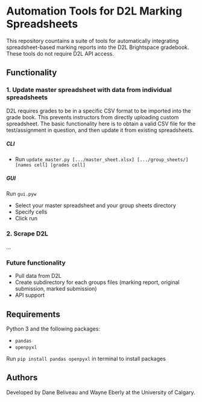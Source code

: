 # Automation Tools for D2L Marking Spreadsheets
This repository countains a suite of tools for automatically integrating spreadsheet-based marking reports into the D2L Brightspace gradebook. These tools do not require D2L API access.

## Functionality

### 1. Update master spreadsheet with data from individual spreadsheets
D2L requires grades to be in a specific CSV format to be imported into the grade book. This prevents instructors from directly uploading custom spreadsheet. The basic functionality here is to obtain a valid CSV file for the test/assignment in question, and then update it from existing spreadsheets.

##### CLI
- Run `update_master.py [.../master_sheet.xlsx] [.../group_sheets/] [names cell] [grades cell]`
##### GUI
Run `gui.pyw`  
- Select your master spreadsheet and your group sheets directory
- Specify cells
- Click run

### 2. Scrape D2L
...

### Future functionality
- Pull data from D2L
- Create subdirectory for each groups files (marking report, original submission, marked submission)
- API support

## Requirements
Python 3 and the following packages:
- `pandas`
- `openpyxl`

Run `pip install pandas openpyxl` in terminal to install packages

## Authors
Developed by Dane Beliveau and Wayne Eberly at the University of Calgary.
